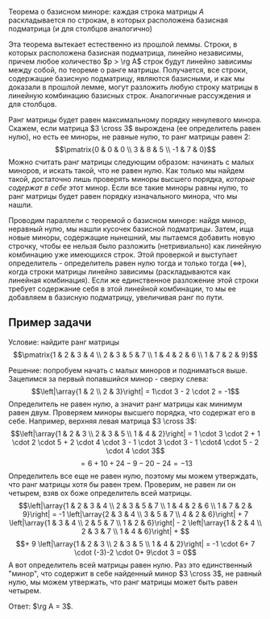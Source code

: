Теорема о базисном миноре: каждая строка матрицы $A$ раскладывается по строкам, в которых расположена базисная подматрица (и для столбцов аналогично)

Эта теорема вытекает естественно из прошлой леммы. Строки, в которых расположена базисная подматрица, линейно независимы, причем любое количество $p > \rg A$ строк будут линейно зависимы между собой, по теореме о ранге матрицы. Получается, все строки, содержащие базисную подматрицу, являются базисными, и как мы доказали в прошлой лемме, могут разложить любую строку матрицы в линейную комбинацию базисных строк. Аналогичные рассуждения и для столбцов.

Ранг матрицы будет равен максимальному порядку ненулевого минора. Скажем, если матрица $3 \cross 3$ вырождена (ее определитель равен нулю), но есть ее миноры, не равные нулю, то ранг матрицы равен $2$:
$$\pmatrix{0 & 0 & 0 \\ 3 & 8 & 5 \\ -1 & 7 & 0}$$
Можно считать ранг матрицы следующим образом: начинать с малых миноров, и искать такой, что не равен нулю. Как только мы найдем такой, достаточно лишь проверять миноры высшего порядка, *которые содержат в себе* этот минор. Если все такие миноры равны нулю, то ранг матрицы будет равен порядку изначального минора, что мы нашли.

Проводим параллели с теоремой о базисном миноре: найдя минор, неравный нулю, мы нашли кусочек базисной подматрицы. Затем, ища новые миноры, содержащие нынешний, мы пытаемся добавить новую строчку, чтобы ее нельзя было разложить (нетривиально) как линейную комбинацию уже имеющихся строк.
Этой проверкой и выступает определитель - определитель равен нулю тогда и только тогда $(\Leftrightarrow)$, когда строки матрицы линейно зависимы (раскладываются как линейная комбинация).
Если же единственное разложение этой строки требует содержание себя в этой линейной комбинации, то мы ее добавляем в базисную подматрицу, увеличивая ранг по пути.
## Пример задачи
Условие: найдите ранг матрицы $$\pmatrix{1 & 2 & 3 & 4 \\ 2 & 3 & 5 & 7 \\ 1 & 4 & 2 & 6 \\ 1 & 7 & 2 & 9}$$

Решение: попробуем начать с малых миноров и подниматься выше. Зацепимся за первый попавшийся минор - сверху слева:
$$\left|\array{1 & 2 \\ 2 & 3}\right| = 1\cdot 3 - 2 \cdot 2 = -1$$
Определитель не равен нулю, а значит ранг матрицы как минимум равен двум.
Проверяем миноры высшего порядка, что содержат его в себе. Например, верхняя левая матрица $3 \cross 3$:
$$\left|\array{1 & 2 & 3 \\ 2 & 3 & 5 \\ 1 & 4 & 2}\right| = 1 \cdot 3 \cdot 2 + 1 \cdot 2 \cdot 5 + 2 \cdot 4 \cdot 3 - 1 \cdot 3 \cdot 3 - 1 \cdot4  \cdot 5 - 2 \cdot 4 \cdot 3$$
$$= 6 + 10 + 24 - 9 - 20 - 24 = -13$$
Определитель все еще не равен нулю, поэтому мы можем утверждать, что ранг матрицы хотя бы равен трем. Проверим, не равен ли он четырем, взяв ох боже определитель всей матрицы.
$$\left|\array{1 & 2 & 3 & 4 \\ 2 & 3 & 5 & 7 \\ 1 & 4 & 2 & 6 \\ 1 & 7 & 2 & 9}\right| = -1 \left|\array{2 & 3 & 4 \\ 3 & 5 & 7 \\ 4 & 2 & 6}\right| + 7 \left|\array{1 & 3 & 4 \\ 2 & 5 & 7 \\ 1 & 2 & 6}\right| - 2 \left|\array{1 & 2 & 4 \\ 2 & 3 & 7 \\ 1 & 4 & 6}\right| + $$
$$+ 9 \left|\array{1 & 2 & 3 \\ 2 & 3 & 5 \\ 1 & 4 & 2}\right| = -1 \cdot 6+ 7 \cdot (-3)-2 \cdot 0+ 9\cdot 3 = 0$$
А вот определитель всей матрицы равен нулю. Раз это единственный "минор", что содержит в себе найденный минор $3 \cross 3$, не равный нулю, мы можем утвержать, что ранг матрицы может быть равен четырем.

Ответ: $\rg A = 3$.